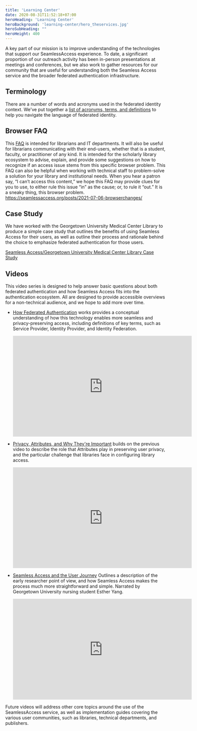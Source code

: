 ```yaml
---
title: 'Learning Center'
date: 2020-08-31T11:52:18+07:00
heroHeading: 'Learning Center'
heroBackground: 'learning-center/hero_theservices.jpg'
heroSubHeading: ""
heroHeight: 400
---
```


A key part of our mission is to improve understanding of the technologies that support our SeamlessAccess experience.  To date, a significant proportion of our outreach activity has been in-person presentations at meetings and conferences, but we also work to gather resources for our community that are useful for understanding both the Seamless Access service and the broader federated authentication infrastructure. 

## Terminology
There are a number of words and acronyms used in the federated identity context. We've put together a [list of acronyms, terms, and definitions](./terminology) to help you navigate the language of federated identity.  

## Browser FAQ
This [FAQ](./browser-faq) is intended for librarians and IT departments. It will also be useful for librarians communicating with their end-users, whether that is a student, faculty, or practitioner of any kind. It is intended for the scholarly library ecosystem to advise, explain, and provide some suggestions on how to recognize if an access issue stems from this specific browser problem. This FAQ can also be helpful when working with technical staff to problem-solve a solution for your library and institutional needs. When you hear a patron say, “I can’t access this content,” we hope this FAQ may provide clues for you to use, to either rule this issue “in” as the cause; or, to rule it “out.” It is a sneaky thing, this browser problem. https://seamlessaccess.org/posts/2021-07-06-browserchanges/

## Case Study
We have worked with the Georgetown University Medical Center Library to produce a simple case study that outlines the benefits of using Seamless Access for their users, as well as outline their process and rationale behind the choice to emphasize federated authentication for those users.

[Seamless Access/Georgetown University Medical Center Library Case Study](./case-study/)


## Videos
This video series is designed to help answer basic questions about both federated authentication and how Seamless Access fits into the authentication ecosystem.  All are designed to provide accessible overviews for a non-technical audience, and we hope to add more over time. 

- [How Federated Authentication](https://www.youtube.com/watch?v=wjvC_PUj4CI) works provides a conceptual understanding of how this technology enables more seamless and privacy-preserving access, including definitions of key terms, such as Service Provider, Identity Provider, and Identity Federation.

    <iframe width="560" height="315" src="https://www.youtube.com/embed/wjvC_PUj4CI" frameborder="0" allow="accelerometer; autoplay; encrypted-media; gyroscope; picture-in-picture" allowfullscreen></iframe>

- [Privacy, Attributes, and Why They're Important](https://www.youtube.com/watch?v=4xRqdc0DeJI) builds on the previous video to describe the role that Attributes play in preserving user privacy, and the particular challenge that libraries face in configuring library access.

    <iframe width="560" height="315" src="https://www.youtube.com/embed/4xRqdc0DeJI" frameborder="0" allow="accelerometer; autoplay; encrypted-media; gyroscope; picture-in-picture" allowfullscreen></iframe>

- [Seamless Access and the User Journey](https://www.youtube.com/watch?v=V5xfPyaIMyI) Outlines a description of the early researcher point of view, and how Seamless Access makes the process much more straightforward and simple. Narrated by Georgetown University nursing student Esther Yang.

    <iframe width="560" height="315" src="https://www.youtube.com/embed/V5xfPyaIMyI" title="YouTube video player" frameborder="0" allow="accelerometer; autoplay; clipboard-write; encrypted-media; gyroscope; picture-in-picture" allowfullscreen></iframe>

Future videos will address other core topics around the use of the SeamlessAccess service, as well as implementation guides covering the various user communities, such as libraries, technical departments, and publishers.
